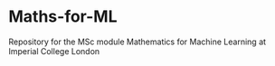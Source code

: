 # Maths-for-ML
Repository for the MSc module Mathematics for Machine Learning at Imperial College London
